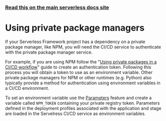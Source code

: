 <!--
title: Serverless Dashboard - CI/CD Private Package Manager (NPM)
menuText: Private Packages
menuOrder: 6
layout: Doc
-->

<!-- DOCS-SITE-LINK:START automatically generated  -->

### [Read this on the main serverless docs site](https://serverless.com/framework/docs/dashboard/cicd/private-packages/)

<!-- DOCS-SITE-LINK:END -->

# Using private package managers

If your Serverless Framework project has a dependency on a private package manager, like NPM, you will need the CI/CD
service to authenticate with the private package manager service.

For example, if you are using NPM follow the "[Using private packages in a CI/CD workflow](https://docs.npmjs.com/using-private-packages-in-a-ci-cd-workflow)"
guide to create an authentication token. Following this process you will obtain a token to use as an environment
variable. Other private package managers for NPM or other runtimes (e.g. Python) also typically provide a method for
authentication using environment variables in a CI/CD environment.

To set an environment variable use the [Parameters](/docs/dashboard/parameters/) feature and create a variable called
`NPM_TOKEN` containing your private registry token. Parameters defined in the deployment profiles associated with the
application and stage are loaded in the Servelress CI/CD service as environment variables.
